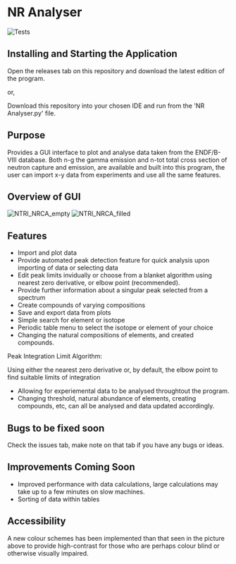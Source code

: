 # NR Analyser

![Tests](https://github.com/Ryan-H-STFC/NRTI-NRCA_Explorer/actions/workflows/test.yml/badge.svg)

## **Installing and Starting the Application**

Open the releases tab on this repository and download the latest edition of the program.

or,

Download this repository into your chosen IDE and run from the 'NR Analyser.py' file.

## **Purpose**

Provides a GUI interface to plot and analyse data taken from the ENDF/B-VIII database. Both n-g the gamma emission and n-tot total cross section of neutron capture and emission, are available and built into this program, the user can import x-y data from experiments and use all the same features.


## **Overview of GUI**

![NTRI_NRCA_empty](https://github.com/Ryan-H-STFC/NRTI-NRCA-Viewing-Database/assets/139995913/d2209566-3280-49b3-a4bb-8b2a4591ca00)
![NTRI_NRCA_filled](https://github.com/Ryan-H-STFC/NRTI-NRCA-Viewing-Database/assets/139995913/d0a7a709-b6db-49d7-a9fb-7adcce2667c3)

## **Features**

* Import and plot data
* Provide automated peak detection feature for quick analysis upon importing of data or selecting data
* Edit peak limits invidually or choose from a blanket algorithm using nearest zero derivative, or elbow point (recommended).
* Provide further information about a singular peak selected from a spectrum
* Create compounds of varying compositions
* Save and export data from plots
* Simple search for element or isotope
* Periodic table menu to select the isotope or element of your choice
* Changing the natural compositions of elements, and created compounds.

Peak Integration Limit Algorithm:

Using either the nearest zero derivative or, by default, the elbow point to find suitable limits of integration
- Allowing for experiemental data to be analysed throughtout the program.
- Changing threshold, natural abundance of elements, creating compounds, etc, can all be analysed and data updated accordingly.
  
## **Bugs to be fixed soon**

Check the issues tab, make note on that tab if you have any bugs or ideas.

## **Improvements Coming Soon**

* Improved performance with data calculations, large calculations may take up to a few minutes on slow machines.
* Sorting of data within tables
  
## **Accessibility**

A new colour schemes has been implemented than that seen in the picture above to provide high-contrast for those who are perhaps colour blind or otherwise visually impaired.
